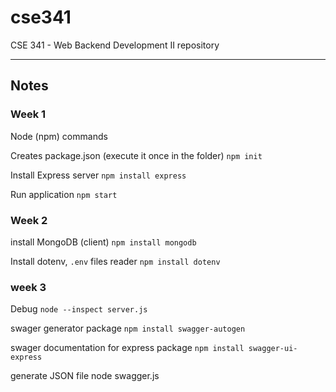 # cse341
CSE 341 - Web Backend Development II repository

---
## Notes

### Week 1
Node (npm) commands

Creates package.json (execute it once in the folder)
`npm init`

Install Express server
`npm install express`

Run application
`npm start`

### Week 2

install MongoDB (client)
`npm install mongodb`

Install dotenv, `.env` files reader
`npm install dotenv`

### week 3
Debug
`node --inspect server.js`


swager generator package
`npm install swagger-autogen`


swager documentation for express package
`npm install swagger-ui-express`

generate JSON file
node swagger.js


